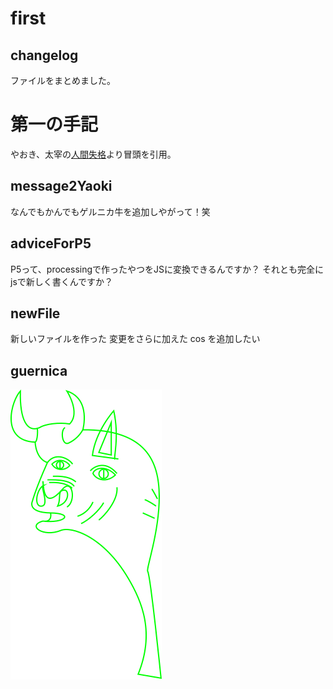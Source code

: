 # first

## changelog
ファイルをまとめました。

# 第一の手記
やおき、太宰の[人間失格][1]より冒頭を引用。

## message2Yaoki
なんでもかんでもゲルニカ牛を追加しやがって！笑

## adviceForP5
P5って、processingで作ったやつをJSに変換できるんですか？
それとも完全にjsで新しく書くんですか？

## newFile
新しいファイルを作った
変更をさらに加えた
cos を追加したい

## guernica
![guernica](img/guernica.svg?raw=true)

[1]:	http://www.aozora.gr.jp/cards/000035/files/301_14912.html "人間失格"